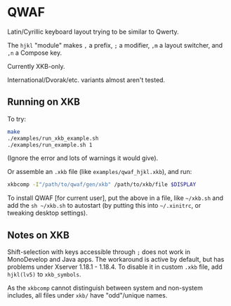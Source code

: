 QWAF
====

Latin/Cyrillic keyboard layout trying to be similar to Qwerty.

The `hjkl` "module" makes `,` a prefix, `;` a modifier,
`,m` a layout switcher, and `,n` a Compose key.

Currently XKB-only.

International/Dvorak/etc. variants almost aren't tested.

Running on XKB
--------------
To try:
```sh
make
./examples/run_xkb_example.sh
./examples/run_example.sh 1
```
(Ignore the error and lots of warnings it would give).

Or assemble an `.xkb` file (like `examples/qwaf_hjkl.xkb`), and run:
```sh
xkbcomp -I"/path/to/qwaf/gen/xkb" /path/to/xkb/file $DISPLAY
```

To install QWAF [for current user], put the above in a file, like `~/xkb.sh`
and add the `sh ~/xkb.sh` to autostart
(by putting this into `~/.xinitrc`, or tweaking desktop settings).

Notes on XKB
------------
Shift-selection with keys accessible through `;` does not work in MonoDevelop and Java apps.
The workaround is active by default, but has problems under Xserver 1.18.1 - 1.18.4.
To disable it in custom `.xkb` file, add `hjkl(lv5)` to `xkb_symbols`.

As the `xkbcomp` cannot distinguish between system and non-system includes,
all files under `xkb/` have "odd"/unique names.
